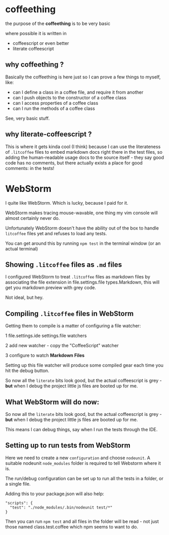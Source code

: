 coffeething
===========

the purpose of the **coffeething** is to be very basic

where possible it is written in
* coffeescript or even better
* literate coffeescript

why **coffeething** ?
---------------------

Basically the coffeething is here just so I can prove
a few things to myself, like:
* can I define a class in a coffee file, and require it from another
* can I push objects to the constructor of a coffee class
* can I access properties of a coffee class
* can I run the methods of a coffee class

See, very basic stuff.

why **literate-coffeescript** ?
-------------------------------

This is where it gets kinda cool (I think) because
I can use the literateness of `.litcoffee` files to
embed markdown docs right there in the test files,
so adding the human-readable usage docs to the source
itself - they say good code has no comments, but
there actually exists a place for good comments:
in the tests!

WebStorm
========

I quite like WebStorm. Which is lucky, because I paid for it.

WebStorm makes tracing mouse-wavable, one thing my vim console will almost certainly
never do.

Unfortunately WebStorm doesn't have the ability out of the box to handle `litcoffee` files yet
and refuses to load any tests.

You can get around this by running `npm test` in the terminal window (or an actual terminal)

Showing `.litcoffee` files as `.md` files
-----------------------------------------
I configured WebStorm to treat `.litcoffee` files as markdown files by associating the file extension
in file.settings.file types.Markdown, this will get you markdown preview with grey code.

Not ideal, but hey.

Compiling `.litcoffee` files in WebStorm
----------------------------------------

Getting them to compile is a matter of configuring a file watcher:

1 file.settings.ide settings.file watchers

2 add new watcher - copy the "CoffeeScript" watcher

3 configure to watch **Markdown Files**

Setting up this file watcher will produce some compiled gear each time
you hit the debug button.

So now all the `literate` bits look good, but the actual coffeescript
is grey - **but** when I debug the project little js files are booted
up for me.

What WebStorm will do now:
--------------------------
So now all the `literate` bits look good, but the actual coffeescript
is grey - **but** when I debug the project little js files are booted
up for me.

This means I can debug things, say when I run the tests through the IDE.

Setting up to run tests from WebStorm
-------------------------------------

Here we need to create a new `configuration` and choose `nodeunit`.
A suitable nodeunit `node_modules` folder is required to tell Webstorm
where it is.

The run/debug configuration can be set up to run
all the tests in a folder, or a single file.

Adding this to your package.json will also help:

    "scripts": {
      "test": "./node_modules/.bin/nodeunit test/*"
    }

Then you can run `npm test` and all files in the folder will be read -
not just those named class.test.coffee which npm seems to want to do.




